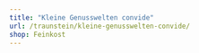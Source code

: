 ```yaml
---
title: "Kleine Genusswelten convide"
url: /traunstein/kleine-genusswelten-convide/
shop: Feinkost
---
```

